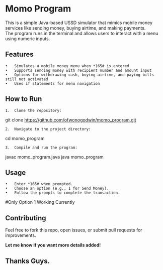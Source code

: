 # Momo Program

This is a simple Java-based USSD simulator that mimics mobile money services like sending money, buying airtime, and making payments. <br>The program runs in the terminal and allows users to interact with a menu using numeric inputs.

## Features

	•	Simulates a mobile money menu when *165# is entered
	•	Supports sending money with recipient number and amount input
	•	Options for withdrawing cash, buying airtime, and paying bills still not activated
	•	Uses if statements for menu navigation

## How to Run

	1.	Clone the repository:

git clone https://github.com/ofwonogodwin/momo_program.git


	2.	Navigate to the project directory:

cd momo_program


	3.	Compile and run the program:

javac momo_program.java
java momo_program



## Usage

	•	Enter *165# when prompted.
	•	Choose an option (e.g., 1 for Send Money).
	•	Follow the prompts to complete the transaction.
 #Only Option 1 Working Currently

## Contributing

Feel free to fork this repo, open issues, or submit pull requests for improvements.




**Let me know if you want more details added!**


 ## Thanks Guys.
